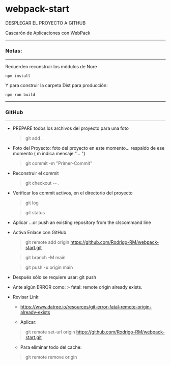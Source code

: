 # webpack-start

DESPLEGAR EL PROYECTO A GITHUB

Cascarón de Aplicaciones con WebPack
- ---
### Notas:
- ---
Recuerden reconstruir los módulos de Nore
```
npm install
```
Y para construir la carpeta Dist para producción:
```
npm run build
```

- ---

### GitHub
- ---

* PREPARE todos los archivos del proyecto  para una foto 
    > git add .
* Foto del Proyecto: foto del proyecto en este momento... respaldo de ese momento ( m indica mensaje "... ")
    > git commit -m "Primer-Commit" 

* Reconstruir el commit
    > git checkout -- .

* Verificar los commit activos, en el directorio del proyecto
    > git log

    > git status

* Aplicar …or push an existing repository from the clscommand line
* Activa Enlace con GitHub
    > git remote add origin https://github.com/Rodrigo-RM/webpack-start.git

    > git branch -M main

    > git push -u origin main

* Después sólo se requiere usar: git push

* Ante algún ERROR como: > fatal: remote origin already exists.
* Revisar Link:

    - https://www.datree.io/resources/git-error-fatal-remote-origin-already-exists

    - Aplicar:

    > git remote set-url origin https://github.com/Rodrigo-RM/webpack-start.git

    - Para eliminar todo del cache:

    > git remote remove origin
